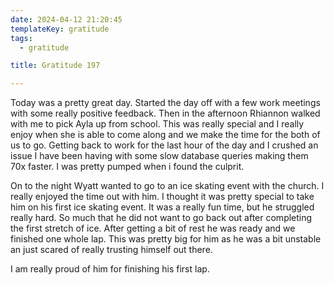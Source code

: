 ```yaml
---
date: 2024-04-12 21:20:45
templateKey: gratitude
tags:
  - gratitude

title: Gratitude 197

---
```


Today was a pretty great day.  Started the day off with a few work meetings
with some really positive feedback.  Then in the afternoon Rhiannon walked with
me to pick Ayla up from school.  This was really special and I really enjoy
when she is able to come along and we make the time for the both of us to go.
Getting back to work for the last hour of the day and I crushed an issue I have
been having with some slow database queries making them 70x faster.  I was
pretty pumped when i found the culprit.

On to the night Wyatt wanted to go to an ice skating event with the church.  I
really enjoyed the time out with him.  I thought it was pretty special to take
him on his first ice skating event.  It was a really fun time, but he struggled
really hard.  So much that he did not want to go back out after completing the
first stretch of ice.  After getting a bit of rest he was ready and we finished
one whole lap.  This was pretty big for him as he was a bit unstable an just
scared of really trusting himself out there.

I am really proud of him for finishing his first lap.
